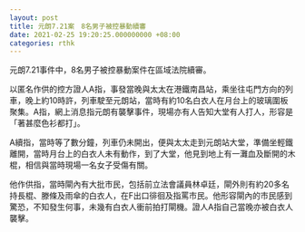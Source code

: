 ```yaml
---
layout: post
title: 元朗7.21案　8名男子被控暴動續審
date: 2021-02-25 19:20:25.000000000 +08:00
categories: rthk
---
```


元朗7.21事件中，8名男子被控暴動案件在區域法院續審。

以匿名作供的控方證人A指，事發當晚與太太在港鐵南昌站，乘坐往屯門方向的列車，晚上約10時許，列車駛至元朗站，當時有約10名白衣人在月台上的玻璃圍板聚集。A指，網上消息指元朗有襲擊事件，現場亦有人告知大堂有人打人，形容是「著甚麼色衫都打」。

A續指，當時等了數分鐘，列車仍未開出，便與太太走到元朗站大堂，準備坐輕鐵離開，當時月台上的白衣人未有動作，到了大堂，他見到地上有一灘血及斷開的木棍，相信與當時現場一名女子受傷有關。

他作供指，當時閘內有大批市民，包括前立法會議員林卓廷，閘外則有約20多名持長棍、滕條及雨傘的白衣人，在F出口徘徊及指罵市民。他形容閘內的市民感到驚恐，不知發生何事，未幾有白衣人衝前拍打閘機。證人A指自己當晚亦被白衣人襲擊。
